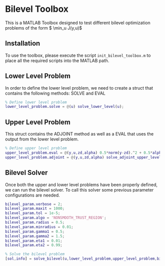 # Bilevel Toolbox
This is a MATLAB Toolbox designed to test different bilevel optimization problems of the form $ \min_u J(y,u)$

## Installation
To use the toolbox, please execute the script `init_bilevel_toolbox.m` to place all the required scripts into the MATLAB path.

## Lower Level Problem
In order to define the lower level problem, we need to create a struct that contains the following methods: SOLVE and EVAL
```matlab
% Define lower level problem
lower_level_problem.solve = @(u) solve_lower_level(u);
```

## Upper Level Problem
This struct contains the ADJOINT method as well as a EVAL that uses the output from the lower level problem.

```matlab
% Define upper level problem
upper_level_problem.eval = @(y,u,zd,alpha) 0.5*norm(y-zd).^2 + 0.5*alpha*norm(u).^2;
upper_level_problem.adjoint = @(y,u,zd,alpha) solve_adjoint_upper_level(y,u,zd,alpha);
```

## Bilevel Solver
Once both the upper and lower level problems have been properly defined, we can run the bilevel solver. To call this solver some previous parameter configurations are needed.

```matlab
bilevel_param.verbose = 2;
bilevel_param.maxit = 1000;
bilevel_param.tol = 1e-5;
bilevel_param.algo = 'NONSMOOTH_TRUST_REGION';
bilevel_param.radius = 0.5;
bilevel_param.minradius = 0.01;
bilevel_param.gamma1 = 0.5;
bilevel_param.gamma2 = 1.5;
bilevel_param.eta1 = 0.01;
bilevel_param.eta2 = 0.99;

% Solve the bilevel problem
[sol,info] = solve_bilevel(u,lower_level_problem,upper_level_problem,bilevel_param);
```

